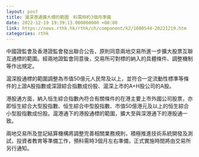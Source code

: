 ```yaml
---
layout: post
title: 滬深港通擴大標的範圍　料需時約3個月準備
date: 2022-12-19 19:39:13.000000000 +08:00
link: https://news.rthk.hk/rthk/ch/component/k2/1680544-20221219.htm
categories: rthk
---
```


中國證監會及香港證監會發出聯合公告，原則同意兩地交易所進一步擴大股票互聯互通標的範圍。經兩地證監會同意後，交易所可對標的納入的具體條件、調整機制等作出規定。

滬深股通標的範圍調整為市值50億元人民幣及以上，並符合一定流動性標準等條件的上證A股指數或深證綜合指數成份股、滬深上市的A+H股公司的A股。

港股通方面，納入恒生綜合指數內符合有關條件的在港主要上市外國公司股票，亦即恒生綜合大型股指數、恒生綜合中型股指數、市值50億港元及以上的恒生綜合小型股指數成份股。滬港通下的港股通標的範圍，擴大至與深港通下的港股通一致。

兩地交易所及登記結算機構將調整完善相關業務規則，積極推進技術系統開發及測試，投資者教育等準備工作，預料需時3個月左右準備，正式實施時間將由交易所另行通知。
